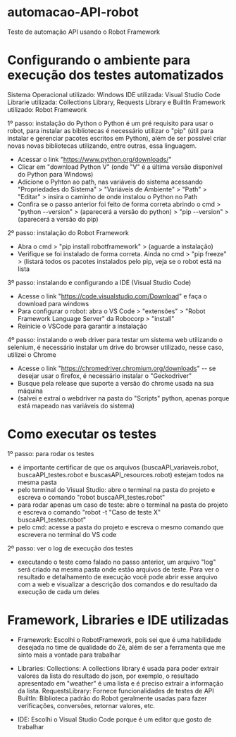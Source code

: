 # automacao-API-robot
Teste de automação API usando o Robot Framework

# Configurando o ambiente para execução dos testes automatizados

Sistema Operacional utilizado: Windows
IDE utilizada: Visual Studio Code
Librarie utilizada: Collections Library, Requests Library e BuiltIn
Framework utilizado: Robot Framework

1º passo: instalação do Python
o Python é um pré requisito para usar o robot, para instalar as bibliotecas é necessário utilizar o "pip" (útil para instalar e gerenciar pacotes escritos em Python), além de ser possível criar novas novas bibliotecas utilizando, entre outras, essa linguagem.
- Acessar o link "https://www.python.org/downloads/"
- Clicar em "download Python V" (onde "V" é a última versão disponível do Python para Windows)
- Adicione o Pyhton ao path, nas variáveis do sistema acessando "Propriedades do Sistema" > "Variáveis de Ambiente" > "Path" > "Editar" > insira o caminho 	           de onde instalou o Python no Path
- Confira se o passo anterior foi feito de forma correta abrindo o cmd > "python --version" > (aparecerá a versão do python) > "pip --version" > (aparecerá a 	    versão do pip)


2º passo: instalação do Robot Framework

- Abra o cmd > "pip install robotframework" > (aguarde a instalação)
- Verifique se foi instalado de forma correta. Ainda no cmd > "pip freeze" > (listará todos os pacotes instalados pelo pip, veja se o robot está na lista


3º passo: instalando e configurando a IDE (Visual Studio Code)
- Acesse o link "https://code.visualstudio.com/Download" e faça o download para windows
- Para configurar o robot: abra o VS Code > "extensões" > "Robot Framework Language Server" da Robocorp > "install"
- Reinicie o VSCode para garantir a instalação
	

4º passo: instalando o web driver
para testar um sistema web utilizando o selenium, é necessário instalar um drive do browser utilizado, nesse caso, utilizei o Chrome	
- Acesse o link "https://chromedriver.chromium.org/downloads" -- se desejar usar o firefox, é necessário instalar o "Geckodriver"
- Busque pela release que suporte a versão do chrome usada na sua máquina
- (salvei e extraí o webdriver na pasta do "Scripts" python, apenas porque está mapeado nas variáveis do sistema)
	
	
# Como executar os testes

1º passo: para rodar os testes
- é importante certificar de que os arquivos (buscaAPI_variaveis.robot, buscaAPI_testes.robot e buscasAPI_resources.robot) estejam todos na mesma pasta
- pelo terminal do Visual Studio: abre o terminal na pasta do projeto e escreva o comando "robot buscaAPI_testes.robot"
- para rodar apenas um caso de teste: abre o terminal na pasta do projeto e escreva o comando "robot -t "Caso de teste X" buscaAPI_testes.robot"
- pelo cmd: acesse a pasta do projeto e escreva o mesmo comando que escrevera no terminal do VS code
	
	
2º passo: ver o log de execução dos testes
- executando o teste como falado no passo anterior, um arquivo "log" será criado na mesma pasta onde estão arquivos de teste. Para ver o resultado e detalhamento de execução você pode abrir esse arquivo com a web e visualizar a descrição dos comandos e do resultado da execução de cada um deles
	
	
# Framework, Libraries e IDE utilizadas

- Framework: Escolhi o RobotFramework, pois sei que é uma habilidade desejada no time de qualidade do Zé, além de ser a ferramenta que me sinto mais a vontade para trabalhar
	
- Libraries: 
Collections: A collections library é usada para poder extrair valores da lista do resultado do json, por exemplo, o resultado apresentado em "weather" é uma lista e é preciso extrair a informação da lista. 
RequestsLibrary: Fornece funcionalidades de testes de API
BuiltIn: Biblioteca padrão do Robot geralmente usadas para fazer verificações, conversões, retornar valores, etc.
	
- IDE: Escolhi o Visual Studio Code porque é um editor que gosto de trabalhar

